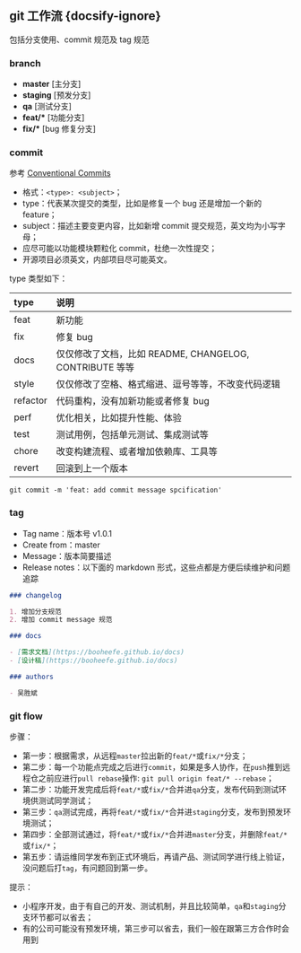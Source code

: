 ## git 工作流 {docsify-ignore}

包括分支使用、commit 规范及 tag 规范

### branch

- **master** [主分支]
- **staging** [预发分支]
- **qa** [测试分支]
- **feat/\*** [功能分支]
- **fix/\*** [bug 修复分支]

### commit

参考 [Conventional Commits](https://www.conventionalcommits.org/zh)

- 格式：`<type>: <subject>`；
- type：代表某次提交的类型，比如是修复一个 bug 还是增加一个新的 feature；
- subject：描述主要变更内容，比如新增 commit 提交规范，英文均为小写字母；
- 应尽可能以功能模块颗粒化 commit，杜绝一次性提交；
- 开源项目必须英文，内部项目尽可能英文。

type 类型如下：

| type     | 说明                                                    |
| :------- | :------------------------------------------------------ |
| feat     | 新功能                                                  |
| fix      | 修复 bug                                                |
| docs     | 仅仅修改了文档，比如 README, CHANGELOG, CONTRIBUTE 等等 |
| style    | 仅仅修改了空格、格式缩进、逗号等等，不改变代码逻辑      |
| refactor | 代码重构，没有加新功能或者修复 bug                      |
| perf     | 优化相关，比如提升性能、体验                            |
| test     | 测试用例，包括单元测试、集成测试等                      |
| chore    | 改变构建流程、或者增加依赖库、工具等                    |
| revert   | 回滚到上一个版本                                        |

```shell
git commit -m 'feat: add commit message spcification'
```

### tag

- Tag name：版本号 v1.0.1
- Create from：master
- Message：版本简要描述
- Release notes：以下面的 markdown 形式，这些点都是方便后续维护和问题追踪

```markdown
### changelog

1. 增加分支规范
2. 增加 commit message 规范

### docs

- [需求文档](https://booheefe.github.io/docs)
- [设计稿](https://booheefe.github.io/docs)

### authors

- 吴胜斌
```

### git flow

步骤：

- 第一步：根据需求，从远程`master`拉出新的`feat/*`或`fix/*`分支；
- 第二步：每一个功能点完成之后进行`commit`，如果是多人协作，在`push`推到远程仓之前应进行`pull rebase`操作: `git pull origin feat/* --rebase`；
- 第二步：功能开发完成后将`feat/*`或`fix/*`合并进`qa`分支，发布代码到测试环境供测试同学测试；
- 第三步：`qa`测试完成，再将`feat/*`或`fix/*`合并进`staging`分支，发布到预发环境测试；
- 第四步：全部测试通过，将`feat/*`或`fix/*`合并进`master`分支，并删除`feat/*`或`fix/*`；
- 第五步：请运维同学发布到正式环境后，再请产品、测试同学进行线上验证，没问题后打`tag`，有问题回到第一步。

提示：

- 小程序开发，由于有自己的开发、测试机制，并且比较简单，`qa`和`staging`分支环节都可以省去；
- 有的公司可能没有预发环境，第三步可以省去，我们一般在跟第三方合作时会用到
